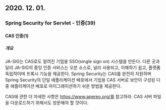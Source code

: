 ## 2020. 12. 01.

### Spring Security for Servlet - 인증(39)

#### CAS 인증(1)

##### 개요

JA-SIG는 CAS로도 알려진 기업용 SSO(single sign on) 시스템을 만든다. 다른 곳과 달리 JA-SIG의 중잉 인증 서비스는 오븐 소스로, 널리 사용되고, 이해하기 쉽고, 플랫폼 독립적이며 프록시 기능을 제공한다. Spring Security는 CAS를 완전히 지원하며 Spring Security의 단일 애플리케이션 배포에서 기업용 CAS 서버로 보안이 구성된 다중 애플리케이션 배포로 마이그레이션하기 쉬운 방법을 제공한다.

CAS에 관한 더 자세한 사항은 https://www.apereo.org/를 참고하라. CAS 서버 파일을 다운로드하기 위해서도 방문해야 할 것이다.


